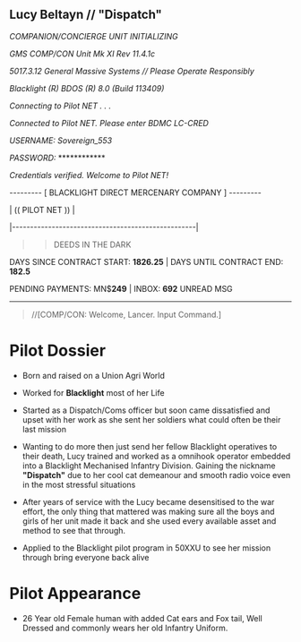 
## Lucy Beltayn // "Dispatch"
  

*COMPANION/CONCIERGE UNIT INITIALIZING*

*GMS COMP/CON Unit Mk XI Rev 11.4.1c*

*5017.3.12 General Massive Systems // Please Operate Responsibly*

*Blacklight (R) BDOS (R) 8.0 (Build 113409)*

*Connecting to Pilot NET . . .*

*Connected to Pilot NET. Please enter BDMC LC-CRED*

*USERNAME: Sovereign_553*

*PASSWORD:* ************

*Credentials verified. Welcome to Pilot NET!*

--------- [ BLACKLIGHT DIRECT MERCENARY COMPANY ] ---------

| (( PILOT NET )) |

|---------------------------------------------------|

  

>>DEEDS IN THE DARK

DAYS SINCE CONTRACT START: **1826.25** | DAYS UNTIL CONTRACT END: **182.5**

PENDING PAYMENTS: MN$**249** | INBOX: **692** UNREAD MSG

-------------------------------------

>//[COMP/CON: Welcome, Lancer. Input Command.]
  

# Pilot Dossier

- Born and raised on a Union Agri World

- Worked for **Blacklight** most of her Life

- Started as a Dispatch/Coms officer but soon came dissatisfied and upset with her work as she sent her soldiers what could often be their last mission

- Wanting to do more then just send her fellow Blacklight operatives to their death, Lucy trained and worked as a omnihook operator embedded into a Blacklight Mechanised Infantry Division. Gaining the nickname  **"Dispatch"** due to her cool cat demeanour and smooth radio voice even in the most stressful situations

- After years of service with the Lucy became desensitised to the war effort, the only thing that mattered was making sure all the boys and girls of her unit made it back and she used every available asset and method to see that through.

- Applied to the Blacklight pilot program in 50XXU to see her mission through bring everyone back alive

  

# Pilot Appearance

- 26 Year old Female human with added Cat ears and Fox tail, Well Dressed and commonly wears her old Infantry Uniform.